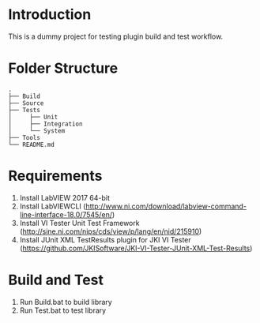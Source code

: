 # Introduction 
This is a dummy project for testing plugin build and test workflow.

# Folder Structure
```
.
├── Build
├── Source
├── Tests
│     ├── Unit
│     ├── Integration
│     └── System
├── Tools
└── README.md
```

# Requirements
1. Install LabVIEW 2017 64-bit
2. Install LabVIEWCLI (http://www.ni.com/download/labview-command-line-interface-18.0/7545/en/)
3. Install VI Tester Unit Test Framework (http://sine.ni.com/nips/cds/view/p/lang/en/nid/215910)
4. Install JUnit XML TestResults plugin for JKI VI Tester (https://github.com/JKISoftware/JKI-VI-Tester-JUnit-XML-Test-Results)

# Build and Test
1. Run Build.bat to build library
2. Run Test.bat to test library
